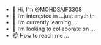 - 👋 Hi, I’m @MOHDSAIF3308
- 👀 I’m interested in ...just anythitn
- 🌱 I’m currently learning ...
- 💞️ I’m looking to collaborate on ...
- 📫 How to reach me ...

<!---
MOHDSAIF3308/MOHDSAIF3308 is a ✨ special ✨ repository because its `README.md` (this file) appears on your GitHub profile.
You can click the Preview link to take a look at your changes.
--->
